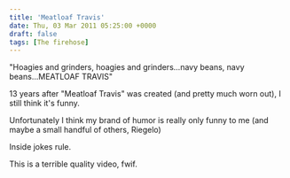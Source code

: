 ```yaml
---
title: 'Meatloaf Travis'
date: Thu, 03 Mar 2011 05:25:00 +0000
draft: false
tags: [The firehose]
---
```


  

  

"Hoagies and grinders, hoagies and grinders...navy beans, navy beans...MEATLOAF TRAVIS"

  

13 years after "Meatloaf Travis" was created (and pretty much worn out), I still think it's funny.

Unfortunately I think my brand of humor is really only funny to me (and maybe a small handful of others, Riegelo)

  

Inside jokes rule.

  
  
This is a terrible quality video, fwif.